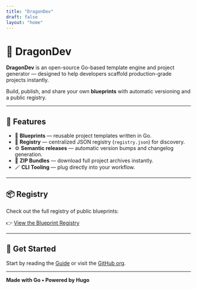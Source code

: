 ```yaml
---
title: "DragonDev"
draft: false
layout: "home"
---
```


# 🐉 DragonDev

**DragonDev** is an open-source Go-based template engine and project generator — designed to help developers scaffold production-grade projects instantly.

Build, publish, and share your own **blueprints** with automatic versioning and a public registry.

---

## 🚀 Features
- 🔧 **Blueprints** — reusable project templates written in Go.
- 🧱 **Registry** — centralized JSON registry (`registry.json`) for discovery.
- ⚙️ **Semantic releases** — automatic version bumps and changelog generation.
- 💾 **ZIP Bundles** — download full project archives instantly.
- 🪄 **CLI Tooling** — plug directly into your workflow.

---

## 📦 Registry
Check out the full registry of public blueprints:

👉 [View the Blueprint Registry](/registry)

---

## 🧭 Get Started
Start by reading the [Guide](/guide) or visit the [GitHub org](https://github.com/getDragon-dev).

---

**Made with Go • Powered by Hugo**
